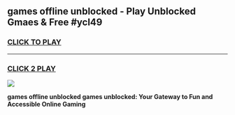 
## games offline unblocked - Play Unblocked Gmaes & Free #ycl49
<h3>
<a href="https://news.freeplayer.one?title=games_offline_unblocked&ref=24F">CLICK TO PLAY</a></h3>
<hr>

<h3>
<a href="https://news.freeplayer.one?title=games_offline_unblocked&ref=24F">CLICK 2 PLAY</a>
  
</h3>

<a href="https://news.freeplayer.one?title=games_offline_unblocked&ref=24F/"><img src="https://clearcache.store/games.png"></a>


**games offline unblocked games unblocked: Your Gateway to Fun and Accessible Online Gaming**
